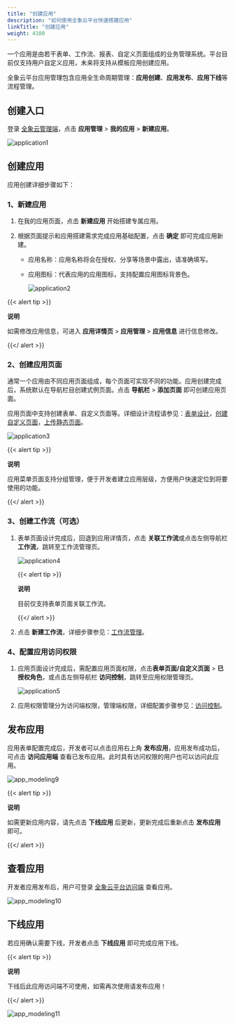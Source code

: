 ```yaml
---
title: "创建应用"
description: "如何使用全象云平台快速搭建应用"
linkTitle: "创建应用"
weight: 4100
---
```


一个应用是由若干表单、工作流、报表、自定义页面组成的业务管理系统。平台目前仅支持用户自定义应用，未来将支持从模板应用创建应用。

全象云平台应用管理包含应用全生命周期管理：**应用创建**、**应用发布**、**应用下线**等流程管理。



## 创建入口

登录 [全象云管理端](https://portal.quanxiang.dev)，点击 **应用管理** > **我的应用** > **新建应用**。

![application1](https://raw.githubusercontent.com/quanxiang-cloud/website/main/static/images/zh/docs/manual/application/application1.png)



## 创建应用

应用创建详细步骤如下：

### 1、新建应用

1. 在我的应用页面，点击 **新建应用** 开始搭建专属应用。

2. 根据页面提示和应用搭建需求完成应用基础配置，点击 **确定** 即可完成应用新建。

   - 应用名称：应用名称将会在授权、分享等场景中露出，请准确填写。

   - 应用图标：代表应用的应用图标，支持配置应用图标背景色。

     ![application2](https://raw.githubusercontent.com/quanxiang-cloud/website/main/static/images/zh/docs/manual/application/application2.png)

{{< alert tip >}}

**说明**

如需修改应用信息，可进入 **应用详情页** > **应用管理** > **应用信息** 进行信息修改。

{{</ alert >}}

### 2、创建应用页面

通常一个应用由不同应用页面组成，每个页面可实现不同的功能。应用创建完成后，系统默认在导航栏目创建式例页面。点击 **导航栏** > **添加页面** 即可创建应用页面。

应用页面中支持创建表单、自定义页面等。详细设计流程请参见：[表单设计](https://github.com/quanxiang-cloud/website/blob/main/content/zh/docs/manual/form/new.md)，[创建自定义页面](https://github.com/quanxiang-cloud/website/blob/main/content/zh/docs/manual/custom_page.md)，[上传静态页面]()。

![application3](https://raw.githubusercontent.com/quanxiang-cloud/website/main/static/images/zh/docs/manual/application/application3.png)

{{< alert tip >}}

**说明**

应用菜单页面支持分组管理，便于开发者建立应用层级，方便用户快速定位到将要使用的功能。

{{</ alert >}}

### 3、创建工作流（可选）

1. 表单页面设计完成后，回退到应用详情页，点击 **关联工作流**或点击左侧导航栏 **工作流**，跳转至工作流管理页。

   ![application4](https://raw.githubusercontent.com/quanxiang-cloud/website/main/static/images/zh/docs/manual/application/application4.png)

   {{< alert tip >}}

   **说明**

   目前仅支持表单页面关联工作流。

   {{</ alert >}}

2. 点击 **新建工作流**，详细步骤参见：[工作流管理](https://docs.clouden.io/manual/workflow/)。



### 4、配置应用访问权限

1. 应用页面设计完成后，需配置应用页面权限，点击**表单页面/自定义页面** > **已授权角色**，或点击左侧导航栏 **访问控制**，跳转至应用权限管理页。

   ![application5](https://raw.githubusercontent.com/quanxiang-cloud/website/main/static/images/zh/docs/manual/application/application5.png)

2. 应用权限管理分为访问端权限，管理端权限，详细配置步骤参见：[访问控制](https://github.com/quanxiang-cloud/website/blob/main/content/zh/docs/manual/permission.md)。

## 发布应用

应用表单配置完成后，开发者可以点击应用右上角 **发布应用**，应用发布成功后，可点击 **访问应用端** 查看已发布应用。此时具有访问权限的用户也可以访问此应用。

![app_modeling9](https://raw.githubusercontent.com/quanxiang-cloud/website/main/static/images/zh/docs/quick_start/app_modeling9.png)

{{< alert tip >}}

**说明**

如需更新应用内容，请先点击 **下线应用** 后更新，更新完成后重新点击 **发布应用** 即可。

{{</ alert >}}

## 查看应用

开发者应用发布后，用户可登录 [全象云平台访问端](https://home.quanxiang.dev) 查看应用。

![app_modeling10](https://raw.githubusercontent.com/quanxiang-cloud/website/main/static/images/zh/docs/quick_start/app_modeling10.png)

## 下线应用

若应用确认需要下线，开发者点击 **下线应用** 即可完成应用下线。

{{< alert tip >}}

**说明**

下线后此应用访问端不可使用，如需再次使用请发布应用！

{{</ alert >}}

![app_modeling11](https://raw.githubusercontent.com/quanxiang-cloud/website/main/static/images/zh/docs/quick_start/app_modeling11.png)

